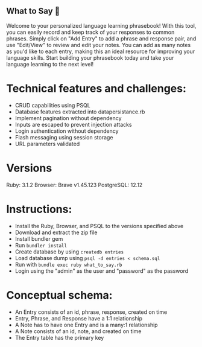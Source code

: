 ## What to Say 💭
Welcome to your personalized language learning phrasebook! With this tool, you can easily record and keep track of your responses to common phrases. Simply click on "Add Entry" to add a phrase and response pair, and use "Edit/View" to review and edit your notes. You can add as many notes as you'd like to each entry, making this an ideal resource for improving your language skills. Start building your phrasebook today and take your language learning to the next level!

# Technical features and challenges:
- CRUD capabilities using PSQL
- Database features extracted into datapersistance.rb
- Implement pagination without dependency
- Inputs are escaped to prevent injection attacks
- Login authentication without dependency
- Flash messaging using session storage
- URL parameters validated

# Versions
Ruby: 3.1.2
Browser: Brave v1.45.123
PostgreSQL: 12.12

# Instructions:
- Install the Ruby, Browser, and PSQL to the versions specified above
- Download and extract the zip file
- Install bundler gem
- Run `bundler install`
- Create database by using `createdb entries`
- Load database dump using `psql -d entries < schema.sql`
- Run with `bundle exec ruby what_to_say.rb`
- Login using the "admin" as the user and "password" as the password

# Conceptual schema:
- An Entry consists of an id, phrase, response, created on time
- Entry, Phrase, and Response have a 1:1 relationship
- A Note has to have one Entry and is a many:1 relationship
- A Note consists of an id, note, and created on time
- The Entry table has the primary key








